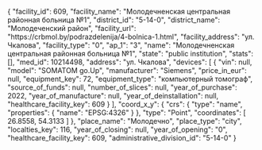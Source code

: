 {
    "facility_id": 609,
    "facility_name": "Молодечненская центральная районная больница №1",
    "district_id": "5-14-0",
    "district_name": "Молодеченский район",
    "facility_url": "https:\/\/crbmol.by\/podrazdelenija\/4-bolnica-1.html",
    "facility_address": "ул. Чкалова",
    "facility_type": "0",
    "ap_1": "3",
    "name": "Молодечненская центральная районная больница №1",
    "state": "public institution",
    "stats": [],
    "med_id": 10214498,
    "address": "ул. Чкалова",
    "devices": [
        {
            "vin": null,
            "model": "SOMATOM go.Up",
            "manufacturer": "Siemens",
            "price_in_eur": null,
            "equipment_key": 72,
            "equipment_type": "компьютерный томограф",
            "source_of_funds": null,
            "number_of_slices": null,
            "year_of_purchase": 2022,
            "year_of_manufacture": null,
            "year_of_deinstallation": null,
            "healthcare_facility_key": 609
        }
    ],
    "coord_x_y": {
        "crs": {
            "type": "name",
            "properties": {
                "name": "EPSG:4326"
            }
        },
        "type": "Point",
        "coordinates": [
            26.8558,
            54.3133
        ]
    },
    "place_name": "Молодечно",
    "place_type": "city",
    "localties_key": 116,
    "year_of_closing": null,
    "year_of_opening": "0",
    "healthcare_facility_key": 609,
    "administrative_division_id": "5-14-0"
}